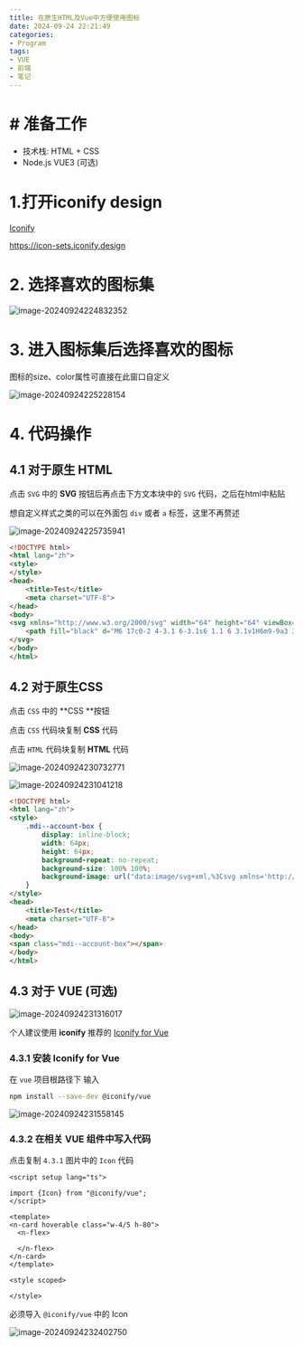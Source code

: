 ```yaml
---
title: 在原生HTML及Vue中方便使用图标
date: 2024-09-24 22:21:49
categories:
- Program
tags:
- VUE
- 前端
- 笔记
---
```


# # 准备工作

- 技术栈: HTML + CSS 
- Node.js VUE3 (可选)

# 1.打开iconify design

[Iconify](https://icon-sets.iconify.design/)  

https://icon-sets.iconify.design

# 2.  选择喜欢的图标集

![image-20240924224832352](https://s2.loli.net/2024/09/24/LNeaizPIjQUC4Yh.png)

# 3. 进入图标集后选择喜欢的图标

图标的size、color属性可直接在此窗口自定义

![image-20240924225228154](https://s2.loli.net/2024/09/24/azkPqYdj9AVmwMy.png)



# 4. 代码操作

## 4.1 对于原生 HTML

点击 `SVG` 中的 **SVG** 按钮后再点击下方文本块中的 `SVG` 代码，之后在html中粘贴

想自定义样式之类的可以在外面包 `div` 或者 `a` 标签，这里不再赘述

![image-20240924225735941](https://s2.loli.net/2024/09/24/lOhT39AtPeYzsm1.png)

```html
<!DOCTYPE html>
<html lang="zh">
<style>
</style>
<head>
    <title>Test</title>
    <meta charset="UTF-8">
</head>
<body>
<svg xmlns="http://www.w3.org/2000/svg" width="64" height="64" viewBox="0 0 24 24">
    <path fill="black" d="M6 17c0-2 4-3.1 6-3.1s6 1.1 6 3.1v1H6m9-9a3 3 0 0 1-3 3a3 3 0 0 1-3-3a3 3 0 0 1 3-3a3 3 0 0 1 3 3M3 5v14a2 2 0 0 0 2 2h14a2 2 0 0 0 2-2V5a2 2 0 0 0-2-2H5a2 2 0 0 0-2 2" />
</svg>
</body>
</html>

```

## 4.2 对于原生CSS

点击 `CSS` 中的 **CSS **按钮

点击 `CSS` 代码块复制 **CSS** 代码

点击 `HTML` 代码块复制 **HTML** 代码

![image-20240924230732771](https://s2.loli.net/2024/09/24/wTfGhokQiSymeq4.png)

![image-20240924231041218](https://s2.loli.net/2024/09/24/J92uN6SCft4dTUK.png)

```html
<!DOCTYPE html>
<html lang="zh">
<style>
    .mdi--account-box {
        display: inline-block;
        width: 64px;
        height: 64px;
        background-repeat: no-repeat;
        background-size: 100% 100%;
        background-image: url("data:image/svg+xml,%3Csvg xmlns='http://www.w3.org/2000/svg' viewBox='0 0 24 24'%3E%3Cpath fill='black' d='M6 17c0-2 4-3.1 6-3.1s6 1.1 6 3.1v1H6m9-9a3 3 0 0 1-3 3a3 3 0 0 1-3-3a3 3 0 0 1 3-3a3 3 0 0 1 3 3M3 5v14a2 2 0 0 0 2 2h14a2 2 0 0 0 2-2V5a2 2 0 0 0-2-2H5a2 2 0 0 0-2 2'/%3E%3C/svg%3E");
    }
</style>
<head>
    <title>Test</title>
    <meta charset="UTF-8">
</head>
<body>
<span class="mdi--account-box"></span>
</body>
</html>

```



## 4.3  对于 VUE  (可选)

![image-20240924231316017](https://s2.loli.net/2024/09/24/obKfjU2dwa6LPzn.png)

个人建议使用 **iconify** 推荐的 [Iconify for Vue](https://iconify.design/docs/icon-components/vue/) 



### 4.3.1 安装 Iconify for Vue

在 `vue` 项目根路径下 输入

```bash
npm install --save-dev @iconify/vue
```

![image-20240924231558145](https://s2.loli.net/2024/09/24/v9ULiB4Oz3xhTYG.png)



### 4.3.2 在相关 **VUE** 组件中写入代码

点击复制 `4.3.1` 图片中的 `Icon` 代码

```vue
<script setup lang="ts">

import {Icon} from "@iconify/vue";
</script>

<template>
<n-card hoverable class="w-4/5 h-80">
  <n-flex>

  </n-flex>
</n-card>
</template>

<style scoped>

</style>

```

必须导入 `@iconify/vue` 中的 Icon

![image-20240924232402750](https://s2.loli.net/2024/09/24/9RzohuiVLxPcHZw.png)

